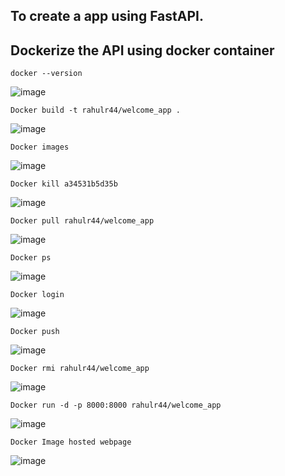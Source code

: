 ## To create a app using FastAPI.
## Dockerize the API using docker container

```
docker --version
```

![image](https://user-images.githubusercontent.com/112580014/194936259-afcb86b5-8bf5-495b-adbe-b027655cdcca.png)

```
Docker build -t rahulr44/welcome_app .
```
![image](https://user-images.githubusercontent.com/112580014/194936294-8ead495e-ab07-43f2-a356-51c43a78241b.png)

```
Docker images
```
![image](https://user-images.githubusercontent.com/112580014/194936320-556e3bf4-1e03-418b-924a-aafa414633e5.png)

```
Docker kill a34531b5d35b
```
![image](https://user-images.githubusercontent.com/112580014/194936367-efb16c78-25fc-4544-ae4f-9f8fd86ea759.png)

```
Docker pull rahulr44/welcome_app
```
![image](https://user-images.githubusercontent.com/112580014/194936410-86be0e64-adf1-4aaf-aeac-29667488f3a4.png)

```
Docker ps
```
![image](https://user-images.githubusercontent.com/112580014/194936454-145928b5-0880-49ae-958a-c3548c96e7bc.png)

```
Docker login
```
![image](https://user-images.githubusercontent.com/112580014/194936469-762d2095-af2a-4d23-90ff-fea5b39a6443.png)

```
Docker push
```
![image](https://user-images.githubusercontent.com/112580014/194936487-dbb023f9-b587-4949-8168-4ee749e9d638.png)

```
Docker rmi rahulr44/welcome_app
```
![image](https://user-images.githubusercontent.com/112580014/194936507-4ac21515-60d1-41d2-ab6b-a95b3ebd4ba1.png)

```
Docker run -d -p 8000:8000 rahulr44/welcome_app
```
![image](https://user-images.githubusercontent.com/112580014/194936335-07349ebc-b622-489a-924f-fd7ab6cc392d.png)

```
Docker Image hosted webpage
```
![image](https://user-images.githubusercontent.com/112580014/194937371-56a17d77-c652-4846-942f-1694b9cd268f.png)
